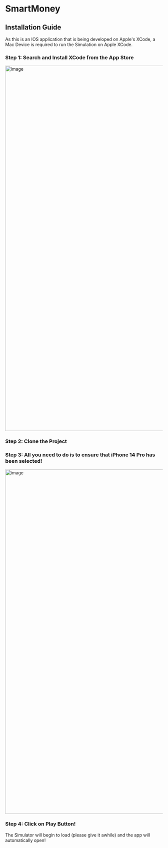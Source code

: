# SmartMoney

## Installation Guide

As this is an IOS application that is being developed on Apple's XCode, a Mac Device is required to run the Simulation on Apple XCode.

### Step 1: Search and Install XCode from the App Store
<img width="1167" alt="image" src="https://github.com/shuyaoao/SmartMoney/assets/100820436/6cd47b9a-e937-477d-8530-9febc6dc8da2">


### Step 2: Clone the Project 


### Step 3: All you need to do is to ensure that iPhone 14 Pro has been selected!
<img width="1100" alt="image" src="https://github.com/shuyaoao/SmartMoney/assets/100820436/0bad647d-f779-4312-b914-1f8961083bb1">

### Step 4: Click on Play Button! 
The Simulator will begin to load (please give it awhile) and the app will automatically open! 
